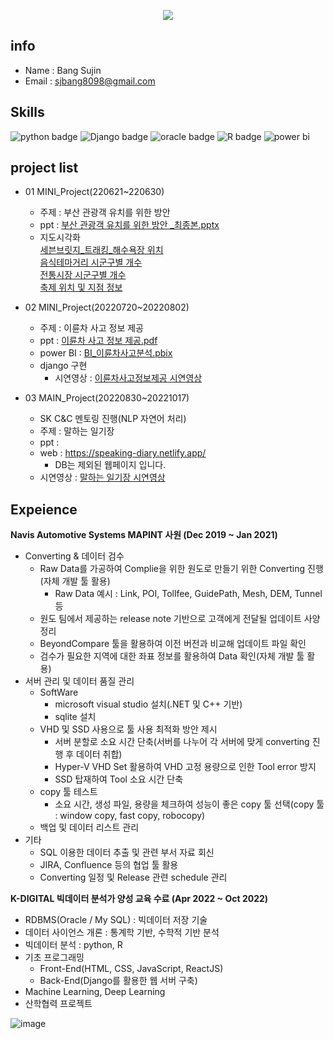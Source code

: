 <p align='center'>
  <a href="https://github.com/sujinbang">
    <img src="https://capsule-render.vercel.app/api?type=waving&color=gradient&fontColor=FFFFFF&height=300&section=header&text=SJBANG%20Repository&fontSize=50"/>
  </a>
</p>


## info
- Name : Bang Sujin
- Email : sjbang8098@gmail.com

## Skills 
![python badge](https://img.shields.io/badge/Python-FFD43B?style=for-the-badge&logo=python&logoColor=blue)
![Django badge](https://img.shields.io/badge/Django-092E20?style=for-the-badge&logo=django&logoColor=green)
![oracle badge](https://img.shields.io/badge/Oracle-F80000?style=for-the-badge&logo=Oracle&logoColor=white)
![R badge](https://img.shields.io/badge/R-276DC3?style=for-the-badge&logo=r&logoColor=white)
![power bi](https://img.shields.io/badge/PowerBI-F2C811?style=for-the-badge&logo=Power%20BI&logoColor=white)

## project list
- 01 MINI_Project(220621~220630)<br/>
  - 주제 : 부산 관광객 유치를 위한 방안<br/>
  - ppt : [부산 관광객 유치를 위한 방안 _최종본.pptx](https://github.com/sujinbang/01_MINIPROJECT/blob/main/%EB%B0%9C%ED%91%9C/%EB%B6%80%EC%82%B0%20%EA%B4%80%EA%B4%91%EA%B0%9D%20%EC%9C%A0%EC%B9%98%EB%A5%BC%20%EC%9C%84%ED%95%9C%20%EB%B0%A9%EC%95%88%20_%EC%B5%9C%EC%A2%85%EB%B3%B8.pptx)<br>
  - 지도시각화<br/>
[세븐브릿지_트래킹_해수욕장 위치](https://sujinbang.github.io/NewProject/%EC%84%B8%EB%B8%90%EB%B8%8C%EB%A6%BF%EC%A7%80_%ED%8A%B8%EB%9E%98%ED%82%B9_%ED%95%B4%EC%88%98%EC%9A%95%EC%9E%A5.html)<br/>
[음식테마거리 시군구별 개수](https://sujinbang.github.io/NewProject/%EC%9D%8C%EC%8B%9D%ED%85%8C%EB%A7%88%EA%B1%B0%EB%A6%AC.html)<br/>
[전통시장 시군구별 개수](https://sujinbang.github.io/NewProject/%EC%A0%84%ED%86%B5%EC%8B%9C%EC%9E%A5.html)<br/>
[축제 위치 및 지점 정보](https://sujinbang.github.io/NewProject/%EC%B6%95%EC%A0%9C.html)<br/>

- 02 MINI_Project(20220720~20220802)
  -  주제 : 이륜차 사고 정보 제공<br/>
  -  ppt : [이륜차 사고 정보 제공.pdf](https://github.com/sujinbang/02_MINIPROJECT/tree/main/%EC%9D%B4%EB%A5%9C%EC%B0%A8%EC%82%AC%EA%B3%A0%EC%A0%95%EB%B3%B4%EC%A0%9C%EA%B3%B5/%EB%B0%9C%ED%91%9C)<br>
  -  power BI : [BI_이륜차사고분석.pbix](https://github.com/sujinbang/02_MINIPROJECT/blob/main/BI/BI_%EC%9D%B4%EB%A5%9C%EC%B0%A8%EC%82%AC%EA%B3%A0%EB%B6%84%EC%84%9D.pbix)<br>
  -  django 구현
     - 시연영상 : [이륜차사고정보제공 시연영상](https://github.com/sujinbang/02_MINIPROJECT/tree/main/%EC%8B%9C%EC%97%B0%EC%98%81%EC%83%81) 
- 03 MAIN_Project(20220830~20221017)
  - SK C&C 멘토링 진행(NLP 자연어 처리)<br/>
  - 주제 : 말하는 일기장<br/>
  - ppt : 
  - web : https://speaking-diary.netlify.app/ 
    -  DB는 제외된 웹페이지 입니다.
  - 시연영상 : [말하는 일기장 시연영상](https://github.com/sujinbang/03_Final_Project/tree/main/%EC%98%81%EC%83%81)


## Expeience

<b>Navis Automotive Systems MAPINT 사원 (Dec 2019 ~ Jan 2021)</b>


  - Converting & 데이터 검수
    - Raw Data를 가공하여 Complie을 위한 원도로 만들기 위한 Converting 진행(자체 개발 툴 활용)
      - Raw Data 예시 : Link, POI, Tollfee, GuidePath, Mesh, DEM, Tunnel 등
    - 원도 팀에서 제공하는 release note 기반으로 고객에게 전달될 업데이트 사양 정리
    - BeyondCompare 툴을 활용하여 이전 버전과 비교해 업데이트 파일 확인
    - 검수가 필요한 지역에 대한 좌표 정보를 활용하여 Data 확인(자체 개발 툴 활용)
  - 서버 관리 및 데이터 품질 관리
    - SoftWare
      - microsoft visual studio 설치(.NET 및 C++ 기반)
      - sqlite 설치
    - VHD 및 SSD 사용으로 툴 사용 최적화 방안 제시
      - 서버 분할로 소요 시간 단축(서버를 나누어 각 서버에 맞게 converting 진행 후 데이터 취합)
      - Hyper-V VHD Set 활용하여 VHD 고정 용량으로 인한 Tool error 방지
      - SSD 탑재하여 Tool 소요 시간 단축 
    - copy 툴 테스트
      - 소요 시간, 생성 파일, 용량을 체크하여 성능이 좋은 copy 툴 선택(copy 툴 : window copy,  fast copy, robocopy)
    - 백업 및 데이터 리스트 관리
  - 기타
    - SQL 이용한 데이터 추출 및 관련 부서 자료 회신
    - JIRA, Confluence 등의 협업 툴 활용
    - Converting 일정 및 Release 관련 schedule 관리






<b>K-DIGITAL 빅데이터 분석가 양성 교육 수료 (Apr 2022 ~ Oct 2022)</b>
  - RDBMS(Oracle / My SQL) : 빅데이터 저장 기술
  - 데이터 사이언스 개론 : 통계학 기반, 수학적 기반 분석
  - 빅데이터 분석 : python, R
  - 기초 프로그래밍
     - Front-End(HTML, CSS, JavaScript, ReactJS)
     - Back-End(Django를 활용한 웹 서버 구축)
  - Machine Learning, Deep Learning
  - 산학협력 프로젝트



![image](https://user-images.githubusercontent.com/104615408/193172445-6c6ccbed-38c1-454e-a75c-089d3bd7d827.png)







<!--
**sujinbang/sujinbang** is a ✨ _special_ ✨ repository because its `README.md` (this file) appears on your GitHub profile.

Here are some ideas to get you started:

- 🔭 I’m currently working on ...
- 🌱 I’m currently learning ...
- 👯 I’m looking to collaborate on ...
- 🤔 I’m looking for help with ...
- 💬 Ask me about ...
- 📫 How to reach me: ...
- 😄 Pronouns: ...
- ⚡ Fun fact: ...
-->
